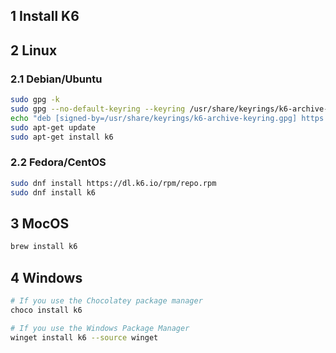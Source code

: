 ## 1 Install K6

## 2 Linux

### 2.1 Debian/Ubuntu

```bash
sudo gpg -k
sudo gpg --no-default-keyring --keyring /usr/share/keyrings/k6-archive-keyring.gpg --keyserver hkp://keyserver.ubuntu.com:80 --recv-keys C5AD17C747E3415A3642D57D77C6C491D6AC1D69
echo "deb [signed-by=/usr/share/keyrings/k6-archive-keyring.gpg] https://dl.k6.io/deb stable main" | sudo tee /etc/apt/sources.list.d/k6.list
sudo apt-get update
sudo apt-get install k6
```

### 2.2 Fedora/CentOS

```bash
sudo dnf install https://dl.k6.io/rpm/repo.rpm
sudo dnf install k6
```

## 3 MocOS

```bash
brew install k6
```

## 4 Windows

```bash
# If you use the Chocolatey package manager
choco install k6

# If you use the Windows Package Manager
winget install k6 --source winget
```